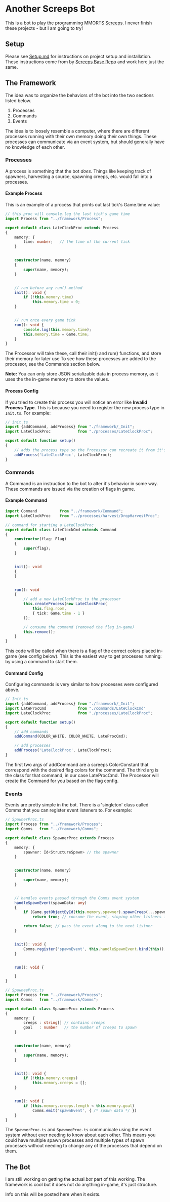 # Another Screeps Bot
This is a bot to play the programming MMORTS [Screeps](https://screeps.com/). I never finish these projects - but I am going to try! 

## Setup
Please see [Setup.md](/md/setup.md) for instructions on project setup and installation. These instructions come from by [Screeps Base Repo](https://github.com/WilliamDann/screeps_base) and work here just the same.

## The Framework
The idea was to organize the behaviors of the bot into the two sections listed below.
1. Processes
2. Commands
3. Events

The idea is to loosely resemble a computer, where there are different processes running with their own memory doing their own things. These processes can communicate via an event system, but should generally have no knowledge of each other.

### Processes
A process is something that the bot *does*. Things like keeping track of spawners, harvesting a source, spawning creeps, etc. would fall into a processes.

#### Example Process
This is an example of a process that prints out last tick's Game.time value:

```typescript
// this proc will console.log the last tick's game time
import Process from "../framework/Process";

export default class LateClockProc extends Process
{
    memory: {
        time: number;   // the time of the current tick
    }


    constructor(name, memory)
    {
        super(name, memory);
    }


    // ran before any run() method
    init(): void {
        if (!this.memory.time)
            this.memory.time = 0;
    }


    // run once every game tick
    run(): void {
        console.log(this.memory.time);
        this.memory.time = Game.time;
    }
}
```

The Processor will take these, call their init() and run() functions, and store their memory for later use To see how these processes are added to the processor, see the Commands section below.

**Note:** You can only store JSON serializable data in process memory, as it uses the the in-game memory to store the values.

#### Process Config
If you tried to create this process you will notice an error like **Invalid Process Type**. This is because you need to register the new process type in `Init.ts`. For example:

```typescript
// init.ts
import {addCommand, addProcess} from "./framework/_Init";
import LateClockProc            from "./processes/LateClockProc";

export default function setup()
{
    // adds the process type so the Processor can recreate it from it's procType
    addProcess('LateClockProc', LateClockProc);
}
```

### Commands
A Command is an instruction to the bot to alter it's behavior in some way. These commands are issued via the creation of flags in game.

#### Example Command
```typescript
import Command          from "../framework/Command";
import LateClockProc    from "../processes/harvest/DropHarvestProc";

// command for starting a LateClockProc
export default class LateClockCmd extends Command
{
    constructor(flag: Flag)
    {
        super(flag);
    }


    init(): void
    {
    }


    run(): void
    {
        // add a new LateClockProc to the processor
        this.createProcess(new LateClockProc(
            this.flag.room,
            { tick: Game.time - 1 }
        ));

        // consume the command (removed the flag in-game)
        this.remove();
    }
}
```

This code will be called when there is a flag of the correct colors placed in-game (see config below). This is the easiest way to get processes running: by using a command to start them.

#### Command Config

Configuring commands is very similar to how processes were configured above.

```typescript
// Init.ts
import {addCommand, addProcess} from "./framework/_Init";
import LateProcCmd              from "./commands/LateClockCmd"
import LateClockProc            from "./processes/LateClockProc";

export default function setup()
{
    // add commands
    addCommand(COLOR_WHITE, COLOR_WHITE, LateProcCmd);

    // add processes
    addProcess('LateClockProc', LateClockProc);
}
```

The first two args of addCommand are a screeps ColorConstant that correspond with the desired flag colors for the command. The third arg is the class for that command, in our case LateProcCmd. The Processor will create the Command for you based on the flag config.

### Events
Events are pretty simple in the bot. There is a 'singleton' class called Comms that you can register event listeners to. For example:

```typescript
// SpawnerProc.ts
import Process from "../framework/Process";
import Comms   from "../framework/Comms";

export default class SpawnerProc extends Process
{
    memory: {
        spawner: Id<StructureSpawn> // the spawner
    }


    constructor(name, memory)
    {
        super(name, memory);
    }


    // handles events passed through the Comms event system
    handleSpawnEvent(spawnData: any)
    {
        if (Game.getObjectById(this.memory.spawner).spawnCreep(...spawnData) == OK)
            return true; // consume the event, stoping other listners from seeing it

        return false; // pass the event along to the next listner
    }


    init(): void {
        Comms.register('spawnEvent', this.handleSpawnEvent.bind(this));
    }


    run(): void {

    }
}
```


```typescript
// SpawneeProc.ts
import Process from "../framework/Process";
import Comms   from "../framework/Comms";

export default class SpawneeProc extends Process
{
    memory: {
        creeps : string[] // contains creeps
        goal   : number   // the number of creeps to spawn
    }


    constructor(name, memory)
    {
        super(name, memory);
    }


    init(): void {
        if (!this.memory.creeps)
            this.memory.creeps = [];
    }


    run(): void {
        if (this.memory.creeps.length < this.memory.goal)
            Comms.emit('spawnEvent', { /* spawn data */ })
    }
}
```

The `SpawnerProc.ts` and `SpawneeProc.ts` communicate using the event system without ever needing to know about each other. This means you could have multiple spawn processes and multiple types of spawn processes without needing to change any of the processes that depend on them.

## The Bot
I am still working on getting the actual *bot* part of this working. The framework is cool but it does not do anything in-game, it's just structure. 

Info on this will be posted here when it exists.